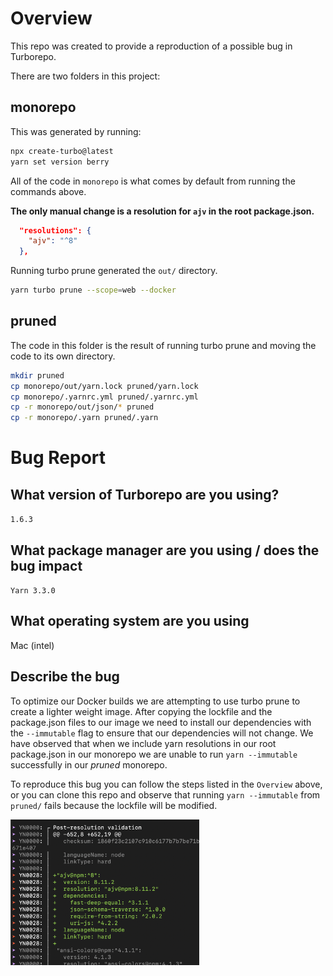 # Overview

This repo was created to provide a reproduction of a possible bug in Turborepo.

There are two folders in this project:

## monorepo

This was generated by running:

```bash
npx create-turbo@latest
yarn set version berry
```

All of the code in `monorepo` is what comes by default from running the commands above.

**The only manual change is a resolution for `ajv` in the root package.json.**

```json
  "resolutions": {
    "ajv": "^8"
  },
```

Running turbo prune generated the `out/` directory.

```bash
yarn turbo prune --scope=web --docker
```

## pruned

The code in this folder is the result of running turbo prune and moving the code to its own directory.

```bash
mkdir pruned
cp monorepo/out/yarn.lock pruned/yarn.lock
cp monorepo/.yarnrc.yml pruned/.yarnrc.yml
cp -r monorepo/out/json/* pruned
cp -r monorepo/.yarn pruned/.yarn
```

# Bug Report

## What version of Turborepo are you using?

`1.6.3`

## What package manager are you using / does the bug impact

`Yarn 3.3.0`

## What operating system are you using

Mac (intel)

## Describe the bug

To optimize our Docker builds we are attempting to use turbo prune to create a lighter weight image. After copying the lockfile and the package.json files to our image we need to install our dependencies with the `--immutable` flag to ensure that our dependencies will not change. We have observed that when we include yarn resolutions in our root package.json in our monorepo we are unable to run `yarn --immutable` successfully in our _pruned_ monorepo.

To reproduce this bug you can follow the steps listed in the `Overview` above, or you can clone this repo and observe that running `yarn --immutable` from `pruned/` fails because the lockfile will be modified.

<img src="/screenshots/yarn-output.png" alt="yarn output" width="60%"/>
